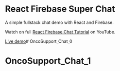 # React Firebase Super Chat

A simple fullstack chat demo with React and Firebase. 

Watch on full [React Firebase Chat Tutorial](https://youtu.be/zQyrwxMPm88) on YouTube. 

[Live demo](https://fireship-demos.web.app/)# OncoSupport_Chat_0
# OncoSupport_Chat_1
